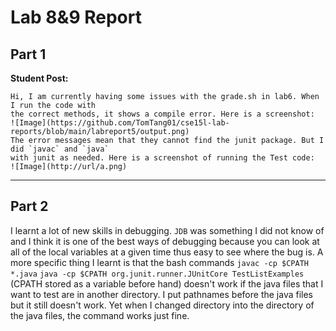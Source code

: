 #  Lab 8&9 Report
## Part 1
**Student Post:** 
```
Hi, I am currently having some issues with the grade.sh in lab6. When I run the code with
the correct methods, it shows a compile error. Here is a screenshot:
![Image](https://github.com/TomTang01/cse15l-lab-reports/blob/main/labreport5/output.png)
The error messages mean that they cannot find the junit package. But I did `javac` and `java`
with junit as needed. Here is a screenshot of running the Test code:
![Image](http://url/a.png)
```

---
## Part 2
I learnt a lot of new skills in debugging. `JDB` was something I did not know of and I think it is one of the best ways of debugging 
because you can look at all of the local variables at a given time thus easy to see where the bug is.
A more specific thing I learnt is that the bash commands `javac -cp $CPATH *.java` `java -cp $CPATH org.junit.runner.JUnitCore TestListExamples` (CPATH stored as a variable before hand) 
doesn't work if the java files that I want to test are in another directory. I put pathnames before the java files but it still doesn't work. 
Yet when I changed directory into the directory of the java files, the command works just fine.
